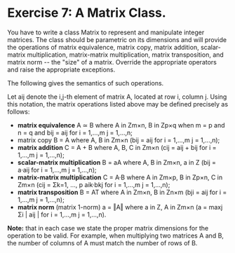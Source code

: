 # Exercise 7: A Matrix Class.

You have to write a class Matrix to represent and manipulate integer matrices. The class should be parametric on its dimensions and will provide the operations of matrix equivalence, matrix copy, matrix addition, scalar-matrix multiplication, matrix-matrix multiplication, matrix transposition, and matrix norm -- the "size" of a matrix. Override the appropriate operators and raise the appropriate exceptions.

The following gives the semantics of such operations.

Let aij denote the i,j-th element of matrix A, located at row i, column j. Using this notation, the matrix operations listed above may be defined precisely as follows:

- **matrix equivalence** A ≃ B where A in Zm×n, B in Zp×q when m = p and n = q and bij = aij for i = 1,...,m j = 1,...,n;
- matrix copy B = A where A, B in Zm×n (bij = aij for i = 1,...,m j = 1,...,n);
- **matrix addition** C = A + B where A, B, C in Zm×n (cij = aij + bij for i = 1,...,m j = 1,...,n);
- **scalar-matrix multiplication** B = aA where A, B in Zm×n, a in Z (bij = a·aij for i = 1,...,m j = 1,...,n);
- **matrix-matrix multiplication** C = A·B where A in Zm×p, B in Zp×n, C in Zm×n (cij = Σk=1, ..., p aik·bkj for i = 1,...,m j = 1,...,n);
- **matrix transposition** B = AT where A in Zm×n, B in Zn×m (bji = aij for i = 1,...,m j = 1,...,n);
- **matrix norm** (matrix 1-norm) a = ‖A‖ where a in Z, A in Zm×n (a = maxj Σi | aij | for i = 1,...,m j = 1,...,n).
  
**Note:** that in each case we state the proper matrix dimensions for the operation to be valid. For example, when multiplying two matrices A and B, the number of columns of A must match the number of rows of B.